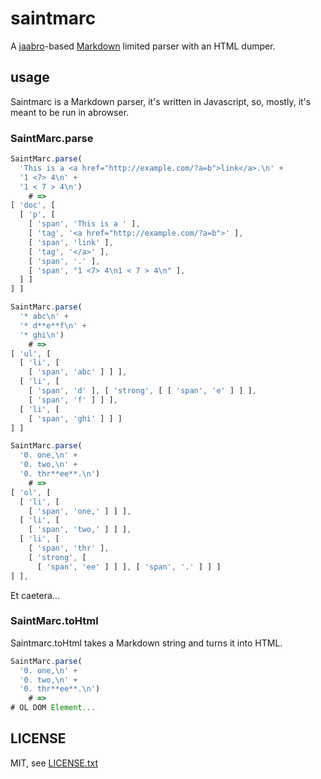 
# saintmarc

A [jaabro](https://github.com/jmettraux/jaabro)-based [Markdown](https://en.wikipedia.org/wiki/Markdown) limited parser with an HTML dumper.

## usage

Saintmarc is a Markdown parser, it's written in Javascript, so, mostly, it's meant to be run in abrowser.

### SaintMarc.parse

```javascript
SaintMarc.parse(
  'This is a <a href="http://example.com/?a=b">link</a>.\n' +
  '1 <7> 4\n' +
  '1 < 7 > 4\n')
    # =>
[ 'doc', [
  [ 'p', [
    [ 'span', 'This is a ' ],
    [ 'tag', '<a href="http://example.com/?a=b">' ],
    [ 'span', 'link' ],
    [ 'tag', '</a>' ],
    [ 'span', '.' ],
    [ 'span', "1 <7> 4\n1 < 7 > 4\n" ],
  ] ]
] ]
```

```javascript
SaintMarc.parse(
  '* abc\n' +
  '* d**e**f\n' +
  '* ghi\n')
    # =>
[ 'ul', [
  [ 'li', [
    [ 'span', 'abc' ] ] ],
  [ 'li', [
    [ 'span', 'd' ], [ 'strong', [ [ 'span', 'e' ] ] ],
    [ 'span', 'f' ] ] ],
  [ 'li', [
    [ 'span', 'ghi' ] ] ]
] ]

SaintMarc.parse(
  '0. one,\n' +
  '0. two,\n' +
  '0. thr**ee**.\n')
    # =>
[ 'ol', [
  [ 'li', [
    [ 'span', 'one,' ] ] ],
  [ 'li', [
    [ 'span', 'two,' ] ] ],
  [ 'li', [
    [ 'span', 'thr' ],
    [ 'strong', [
      [ 'span', 'ee' ] ] ], [ 'span', '.' ] ] ]
] ],
```

Et caetera...

### SaintMarc.toHtml

Saintmarc.toHtml takes a Markdown string and turns it into HTML.

```javascript
SaintMarc.parse(
  '0. one,\n' +
  '0. two,\n' +
  '0. thr**ee**.\n')
    # =>
# OL DOM Element...
```


## LICENSE

MIT, see [LICENSE.txt](LICENSE.txt)

